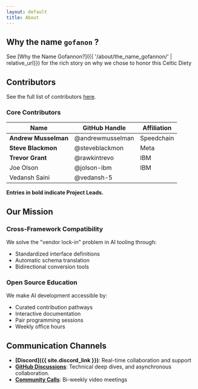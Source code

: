 ```yaml
---  
layout: default  
title: About
---  
```

## Why the name `gofanon` ?

See [Why the Name Gofannon?]({{ '/about/the_name_gofannon/' | relative_url}}) for the rich story on why we chose to honor this Celtic Diety

## Contributors
 
See the full list of contributors [here](https://the-ai-alliance.github.io/gofannon/leaderboard.html).

### Core Contributors  

| Name                 | GitHub Handle       | Affiliation    |
|----------------------|---------------------|----------------|
| **Andrew Musselman** | @andrewmusselman    | Speedchain     |
| **Steve Blackmon**   | @steveblackmon      | Meta           |
| **Trevor Grant**     | @rawkintrevo        | IBM            |
| Joe Olson            | @jolson-ibm         | IBM            |
| Vedansh Saini        | @vedansh-5          |             |

**Entries in bold indicate Project Leads.**

## Our Mission

### Cross-Framework Compatibility
We solve the "vendor lock-in" problem in AI tooling through:
- Standardized interface definitions
- Automatic schema translation
- Bidirectional conversion tools

### Open Source Education
We make AI development accessible by:
- Curated contribution pathways
- Interactive documentation
- Pair programming sessions
- Weekly office hours

## Communication Channels
- **[Discord]({{ site.discord_link }})**: Real-time collaboration and support
- **[GitHub Discussions](https://github.com/The-AI-Alliance/agents-wg/discussions/)**: Technical deep dives, and asynchronous collaboration.
- **[Community Calls](https://calendar.app.google/c4eKW4zrNiXaue926)**: Bi-weekly video meetings  
